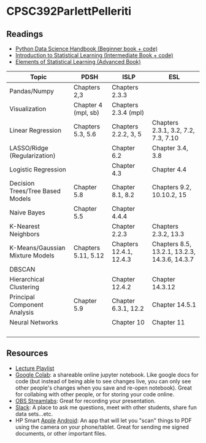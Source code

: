 # CPSC392ParlettPelleriti

## Readings
* [Python Data Science Handbook (Beginner book + code)](https://jakevdp.github.io/PythonDataScienceHandbook/)
* [Introduction to Statistical Learning (Intermediate Book + code)](https://www.statlearning.com/)
* [Elements of Statistical Learning (Advanced Book)](https://hastie.su.domains/ElemStatLearn/)

| Topic                            | PDSH                | ISLP                    | ESL                                          |
|----------------------------------|---------------------|-------------------------|----------------------------------------------|
| Pandas/Numpy                     | Chapters 2,3        | Chapters 2.3.3          |                                              |
| Visualization                    | Chapter 4 (mpl, sb) | Chapters 2.3.4 (mpl)    |                                              |
| Linear Regression                | Chapters 5.3, 5.6   | Chapters 2.2.2, 3, 5    | Chapters 2.3.1, 3.2, 7.2, 7.3, 7.10          |
| LASSO/Ridge (Regularization)     |                     | Chapter 6.2             | Chapter 3.4, 3.8                             |
| Logistic Regression              |                     | Chapter 4.3             | Chapter 4.4                                  |
| Decision Trees/Tree Based Models | Chapter 5.8         | Chapter 8.1, 8.2        | Chapters 9.2, 10.10.2, 15                    |
| Naive Bayes                      | Chapter 5.5         | Chapter 4.4.4           |                                              |
| K-Nearest Neighbors              |                     | Chapter 2.2.3           | Chapters 2.3.2, 13.3                         |
| K-Means/Gaussian Mixture Models  | Chapters 5.11, 5.12 | Chapters 12.4.1, 12.4.3 | Chapters 8.5, 13.2.1, 13.2.3, 14.3.6, 14.3.7 |
| DBSCAN                           |                     |                         |                                              |
| Hierarchical Clustering          |                     | Chapter 12.4.2          | Chapter 14.3.12                              |
| Principal Component Analysis     | Chapter 5.9         | Chapter 6.3.1, 12.2     | Chapter 14.5.1                               |
| Neural Networks                  |                     | Chapter 10              | Chapter 11                                   |
|                                  |                     |                         |                                              |
|                                  |                     |                         |                                              |
|                                  |                     |                         |                                              |
|                                  |                     |                         |                                              |
## Resources
* [Lecture Playlist](https://www.youtube.com/playlist?list=PLmxpwhh4FDm5zuA_63jV6iiz5wrg76UHV)
* [Google Colab](https://colab.research.google.com/): a shareable online jupyter notebook. Like google docs for code (but instead of being able to see changes live, you can only see other people's changes when you save and re-open notebook). Great for collabing with other people, or for storing your code online.
* [OBS Streamlabs](https://streamlabs.com/): Great for recording your presentation.
* [Slack](https://slack.com/): A place to ask me questions, meet with other students, share fun data sets...etc.
* HP Smart [Apple](https://apps.apple.com/us/app/hp-easy-scan/id967004861?mt=12) [Android](https://play.google.com/store/apps/details?id=com.hp.printercontrol&hl=en_US): An app that will let you "scan" things to PDF using the camera on your phone/tablet. Great for sending me signed documents, or other important files. 
